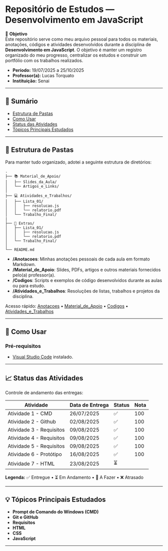 # Repositório de Estudos — Desenvolvimento em JavaScript

🎯 **Objetivo**  
Este repositório serve como meu arquivo pessoal para todos os materiais, anotações, códigos e atividades desenvolvidos durante a disciplina de **Desenvolvimento em JavaScript**. O objetivo é manter um registro organizado do meu progresso, centralizar os estudos e construir um portfólio com os trabalhos realizados.

- **Período:** 19/07/2025 a 25/10/2025  
- **Professor(a):** Lucas Torquato
- **Instituição:** Senai

---

## 🔗 Sumário
- [Estrutura de Pastas](#-estrutura-de-pastas)
- [Como Usar](#-como-usar)
- [Status das Atividades](#-status-das-atividades)
- [Tópicos Principais Estudados](#-tópicos-principais-estudados)

---

## 📂 Estrutura de Pastas
Para manter tudo organizado, adotei a seguinte estrutura de diretórios:

```
.
├── 📚 Material_de_Apoio/
│   ├── Slides_da_Aula/
│   └── Artigos_e_Links/
│
├── 💻 Atividades_e_Trabalhos/
│   ├── Lista_01/
│   │   ├── resolucao.js
│   │   └── relatorio.pdf
│   └── Trabalho_Final/
|
├── 📄 Extras/
│   ├── Lista_01/
│   │   ├── resolucao.js
│   │   └── relatorio.pdf
│   └── Trabalho_Final/
│
└── README.md
```

- **/Anotacoes**: Minhas anotações pessoais de cada aula em formato Markdown.  
- **/Material_de_Apoio**: Slides, PDFs, artigos e outros materiais fornecidos pelo(a) professor(a).  
- **/Codigos**: Scripts e exemplos de código desenvolvidos durante as aulas ou para estudo.  
- **/Atividades_e_Trabalhos**: Resoluções de listas, trabalhos e projetos da disciplina.  

Acesso rápido: [Anotacoes](./Anotacoes/) • [Material_de_Apoio](./Material_de_Apoio/) • [Codigos](./Codigos/) • [Atividades_e_Trabalhos](./Atividades_e_Trabalhos/)

---

## 🧭 Como Usar
### Pré-requisitos
- [Visual Studio Code](https://code.visualstudio.com/) instalado.


---

## 📈 Status das Atividades
Controle de andamento das entregas:

| Atividade                | Data de Entrega | Status | Nota |
|--------------------------|-----------------|--------|------|
| Atividade 1 - CMD        | 26/07/2025      |   ✅   | 100 |
| Atividade 2 - Github     | 02/08/2025      |   ✅   | 100 |
| Atividade 3 - Requisitos | 09/08/2025      |   ✅   | 100 |
| Atividade 4 - Requisitos | 09/08/2025      |   ✅   | 100 |
| Atividade 5 - Requisitos | 09/08/2025      |   ✅   | 100 |
| Atividade 6 - Protótipo  | 16/08/2025      |   ✅   | 100 |
| Atividade 7 - HTML       | 23/08/2025      |   ⏳   |     |

**Legenda:** ✅ Entregue • ⏳ Em Andamento • 🚧 A Fazer • ❌ Atrasado

---

## 💡 Tópicos Principais Estudados
- **Prompt de Comando do Windows (CMD)** 
- **Git e GitHub**
- **Requisitos** 
- **HTML** 
- **CSS**
- **JavaScript**

---